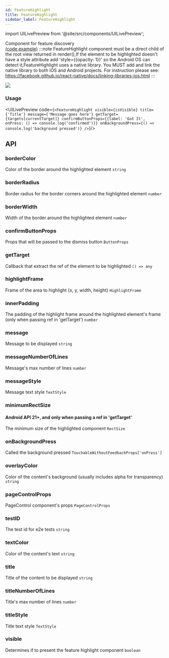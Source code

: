 ```yaml
---
id: FeatureHighlight
title: FeatureHighlight
sidebar_label: FeatureHighlight
---
```


import UILivePreview from '@site/src/components/UILivePreview';

Component for feature discovery  
[(code example)](https://github.com/wix/react-native-ui-lib/blob/master/demo/src/screens/componentScreens/FeatureHighlightScreen.tsx)
:::note
FeatureHighlight component must be a direct child of the root view returned in render(),If the element to be highlighted doesn't have a style attribute add 'style=\{\{opacity: 1\}\}' so the Android OS can detect it,FeatureHighlight uses a native library. You MUST add and link the native library to both iOS and Android projects. For instruction please see: https://facebook.github.io/react-native/docs/linking-libraries-ios.html
:::
<div style={{display: 'flex', flexDirection: 'row', overflowX: 'auto', maxHeight: '500px', alignItems: 'center'}}><img style={{maxHeight: '420px'}} src={'https://github.com/wix/react-native-ui-lib/blob/master/demo/showcase/FeatureHighlight/FeatureHighlight.gif?raw=true'}/>

</div>

### Usage
<UILivePreview code={`<FeatureHighlight
 visible={isVisible}
 title={'Title'}
 message={'Message goes here'}
 getTarget={targets[currentTarget]}
 confirmButtonProps={{label: 'Got It', onPress: () => console.log('confirmed')}}
 onBackgroundPress={() => console.log('background pressed')}
/>`}/>

## API
### borderColor
Color of the border around the highlighted element
`string ` 

### borderRadius
Border radius for the border corners around the highlighted element
`number ` 

### borderWidth
Width of the border around the highlighted element
`number ` 

### confirmButtonProps
Props that will be passed to the dismiss button
`ButtonProps ` 

### getTarget
Callback that extract the ref of the element to be highlighted
`() => any ` 

### highlightFrame
Frame of the area to highlight \{x, y, width, height\}
`HighlightFrame ` 

### innerPadding
The padding of the highlight frame around the highlighted element's frame (only when passing ref in 'getTarget')
`number ` 

### message
Message to be displayed
`string ` 

### messageNumberOfLines
Message's max number of lines
`number ` 

### messageStyle
Message text style
`TextStyle ` 

### minimumRectSize
#### Android API 21+, and only when passing a ref in 'getTarget'
The minimum size of the highlighted component
`RectSize ` 

### onBackgroundPress
Called the background pressed
`TouchableWithoutFeedbackProps['onPress'] ` 

### overlayColor
Color of the content's background (usually includes alpha for transparency)
`string ` 

### pageControlProps
PageControl component's props
`PageControlProps ` 

### testID
The test id for e2e tests
`string ` 

### textColor
Color of the content's text
`string ` 

### title
Title of the content to be displayed
`string ` 

### titleNumberOfLines
Title's max number of lines
`number ` 

### titleStyle
Title text style
`TextStyle ` 

### visible
Determines if to present the feature highlight component
`boolean ` 


